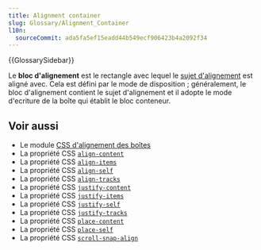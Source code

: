 ```yaml
---
title: Alignment container
slug: Glossary/Alignment_Container
l10n:
  sourceCommit: ada5fa5ef15eadd44b549ecf906423b4a2092f34
---
```


{{GlossarySidebar}}

Le **bloc d'alignement** est le rectangle avec lequel le [sujet d'alignement](/fr/docs/Glossary/Alignment_Subject) est aligné avec. Cela est défini par le mode de disposition&nbsp;; généralement, le bloc d'alignement contient le sujet d'alignement et il adopte le mode d'ecriture de la boîte qui établit le bloc conteneur.

## Voir aussi

- Le module [CSS d'alignement des boîtes](/fr/docs/Web/CSS/CSS_box_alignment)
- La propriété CSS [`align-content`](/fr/docs/Web/CSS/align-content)
- La propriété CSS [`align-items`](/fr/docs/Web/CSS/align-items)
- La propriété CSS [`align-self`](/fr/docs/Web/CSS/align-self)
- La propriété CSS [`align-tracks`](/fr/docs/Web/CSS/align-tracks)
- La propriété CSS [`justify-content`](/fr/docs/Web/CSS/justify-content)
- La propriété CSS [`justify-items`](/fr/docs/Web/CSS/justify-items)
- La propriété CSS [`justify-self`](/fr/docs/Web/CSS/justify-self)
- La propriété CSS [`justify-tracks`](/fr/docs/Web/CSS/justify-tracks)
- La propriété CSS [`place-content`](/fr/docs/Web/CSS/place-content)
- La propriété CSS [`place-self`](/fr/docs/Web/CSS/place-self)
- La propriété CSS [`scroll-snap-align`](/fr/docs/Web/CSS/scroll-snap-align)
